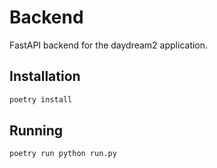 # Backend

FastAPI backend for the daydream2 application.

## Installation

```bash
poetry install
```

## Running

```bash
poetry run python run.py
```
